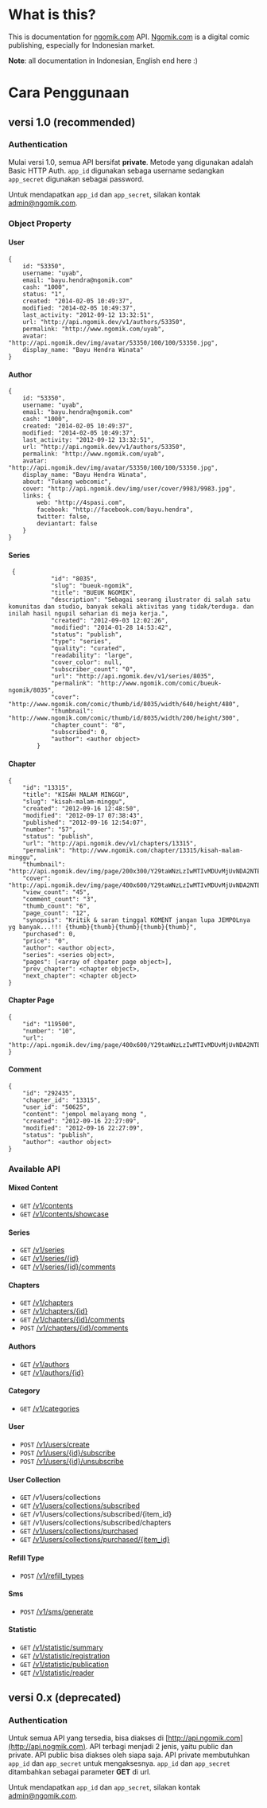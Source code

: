 What is this?
==============

This is documentation for [ngomik.com](http://ngomik.com) API. [Ngomik.com](http://ngomik.com) is a digital comic publishing, especially for Indonesian market. 

**Note**: all documentation in Indonesian, English end here :)

# Cara Penggunaan

## versi 1.0 (recommended)

### Authentication
Mulai versi 1.0, semua API bersifat **private**. Metode yang digunakan adalah Basic HTTP Auth. `app_id` digunakan sebaga username sedangkan `app_secret` digunakan sebagai password.

Untuk mendapatkan `app_id` dan `app_secret`, silakan kontak admin@ngomik.com. 

### Object Property

#### User

    {
        id: "53350",
        username: "uyab",
        email: "bayu.hendra@ngomik.com"
        cash: "1000",
        status: "1",
        created: "2014-02-05 10:49:37",
        modified: "2014-02-05 10:49:37",
        last_activity: "2012-09-12 13:32:51",
        url: "http://api.ngomik.dev/v1/authors/53350",
        permalink: "http://www.ngomik.com/uyab",
        avatar: "http://api.ngomik.dev/img/avatar/53350/100/100/53350.jpg",
        display_name: "Bayu Hendra Winata"
    }



#### Author

    {
        id: "53350",
        username: "uyab",
        email: "bayu.hendra@ngomik.com"
        cash: "1000",
        created: "2014-02-05 10:49:37",
        modified: "2014-02-05 10:49:37",
        last_activity: "2012-09-12 13:32:51",
        url: "http://api.ngomik.dev/v1/authors/53350",
        permalink: "http://www.ngomik.com/uyab",
        avatar: "http://api.ngomik.dev/img/avatar/53350/100/100/53350.jpg",
        display_name: "Bayu Hendra Winata",
        about: "Tukang webcomic",
        cover: "http://api.ngomik.dev/img/user/cover/9983/9983.jpg",
        links: {
            web: "http://4spasi.com",
            facebook: "http://facebook.com/bayu.hendra",
            twitter: false,
            deviantart: false
        }        
    }

#### Series
    
     {
                "id": "8035",
                "slug": "bueuk-ngomik",
                "title": "BUEUK NGOMIK",
                "description": "Sebagai seorang ilustrator di salah satu komunitas dan studio, banyak sekali aktivitas yang tidak/terduga. dan inilah hasil ngupil seharian di meja kerja.",
                "created": "2012-09-03 12:02:26",
                "modified": "2014-01-28 14:53:42",
                "status": "publish",
                "type": "series",
                "quality": "curated",
                "readability": "large",
                "cover_color": null,
                "subscriber_count": "0",
                "url": "http://api.ngomik.dev/v1/series/8035",
                "permalink": "http://www.ngomik.com/comic/bueuk-ngomik/8035",
                "cover": "http://www.ngomik.com/comic/thumb/id/8035/width/640/height/480",
                "thumbnail": "http://www.ngomik.com/comic/thumb/id/8035/width/200/height/300",
                "chapter_count": "8",
                "subscribed": 0,
                "author": <author object>
            }

#### Chapter
    
    {
        "id": "13315",
        "title": "KISAH MALAM MINGGU",
        "slug": "kisah-malam-minggu",
        "created": "2012-09-16 12:48:50",
        "modified": "2012-09-17 07:38:43",
        "published": "2012-09-16 12:54:07",
        "number": "57",
        "status": "publish",
        "url": "http://api.ngomik.dev/v1/chapters/13315",
        "permalink": "http://www.ngomik.com/chapter/13315/kisah-malam-minggu",
        "thumbnail": "http://api.ngomik.dev/img/page/200x300/Y29taWNzLzIwMTIvMDUvMjUvNDA2NTEvNzA2MS8xMzMxNS9wNTA1NWNhYzgyNmNmZjkwODcuanBn/1/gif1.jpg",
        "cover": "http://api.ngomik.dev/img/page/400x600/Y29taWNzLzIwMTIvMDUvMjUvNDA2NTEvNzA2MS8xMzMxNS9wNTA1NWNhYzgyNmNmZjkwODcuanBn/0/gif1.jpg",
        "view_count": "45",
        "comment_count": "3",
        "thumb_count": "6",
        "page_count": "12",
        "synopsis": "Kritik & saran tinggal KOMENT jangan lupa JEMPOLnya yg banyak...!!! {thumb}{thumb}{thumb}{thumb}{thumb}",
        "purchased": 0,
        "price": "0",
        "author": <author object>,
        "series": <series object>,
        "pages": [<array of chpater page object>],
        "prev_chapter": <chapter object>,
        "next_chapter": <chapter object>
    }
    
#### Chapter Page
    {
        "id": "119500",
        "number": "10",
        "url": "http://api.ngomik.dev/img/page/400x600/Y29taWNzLzIwMTIvMDUvMjUvNDA2NTEvNzA2MS8xMzMxNS9wNTA1NWNhZGQ2NGY4MDE4NjYuanBn/0/gif10.jpg"
    }
    
#### Comment

    {
        "id": "292435",
        "chapter_id": "13315",
        "user_id": "50625",
        "content": "jempol melayang mong ",
        "created": "2012-09-16 22:27:09",
        "modified": "2012-09-16 22:27:09",
        "status": "publish",
        "author": <author object>
    }

### Available API

#### Mixed Content
* `GET` [/v1/contents](v1/content.md#index)
* `GET` [/v1/contents/showcase](v1/content.md#showcase)

#### Series
* `GET` [/v1/series](v1/series.md#index)
* `GET` [/v1/series/{id}](v1/series.md#detail)
* `GET` [/v1/series/{id}/comments](v1/series.md#get-comments)

#### Chapters
* `GET` [/v1/chapters](v1/chapter.md#index)
* `GET` [/v1/chapters/{id}](v1/chapter.md#detail)
* `GET` [/v1/chapters/{id}/comments](v1/chapter.md#get-comments)
* `POST` [/v1/chapters/{id}/comments](v1/chapter.md#post-comments)

#### Authors
* `GET` [/v1/authors](v1/authors.md#index)
* `GET` [/v1/authors/{id}](v1/author.md#detail)

#### Category
* `GET` [/v1/categories](v1/category.md#index)

#### User
* `POST` [/v1/users/create](v1/user.md#index)
* `POST` [/v1/users/{id}/subscribe](v1/user.md#subscribe)
* `POST` [/v1/users/{id}/unsubscribe](v1/user.md#unsubscribe)

#### User Collection
* `GET` /v1/users/collections
* `GET` [/v1/users/collections/subscribed](v1/collection.md#subscribed)
* `GET` /v1/users/collections/subscribed/{item_id}
* `GET` /v1/users/collections/subscribed/chapters
* `GET` [/v1/users/collections/purchased](v1/collection.md#purchased)
* `GET` [/v1/users/collections/purchased/{item_id}](v1/collection.md#purchased)

#### Refill Type
* `POST` [/v1/refill_types](v1/refill.md#refill-type)
 
#### Sms
* `POST` [/v1/sms/generate](v1/sms.md#generate)

#### Statistic
* `GET` [/v1/statistic/summary](v1/statistic.md#summary)
* `GET` [/v1/statistic/registration](v1/statistic.md#daily-registration)
* `GET` [/v1/statistic/publication](v1/statistic.md#daily-publication)
* `GET` [/v1/statistic/reader](v1/statistic.md#daily-reader)

## versi 0.x (deprecated)

### Authentication
Untuk semua API yang tersedia, bisa diakses di [http://api.ngomik.com](http://api.nogmik.com). API terbagi menjadi 2 jenis, yaitu public dan private. API public bisa diakses oleh siapa saja. API private membutuhkan `app_id` dan `app_secret` untuk mengaksesnya. `app_id` dan `app_secret` ditambahkan sebagai parameter **GET** di url.

Untuk mendapatkan `app_id` dan `app_secret`, silakan kontak admin@ngomik.com. 

